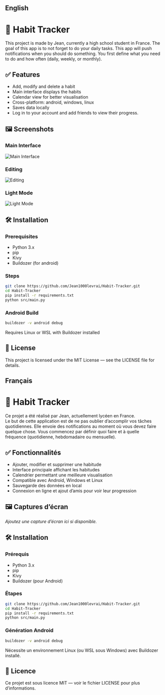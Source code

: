 ## English
# 📱 Habit Tracker

This project is made by Jean, currently a high school student in France.
The goal of this app is to not forget to do your daily tasks. This app will push notifications when you should do something. You first define what you need to do and how often (daily, weekly, or monthly).

## ✅ Features

 - Add, modify and delete a habit
 - Main interface displays the habits
 - Calendar view for better visualisation
 - Cross-platform: android, windows, linux
 - Saves data locally
 - Log in to your account and add friends to view their progress.

## 🖼️ Screenshots

### Main Interface

![Main Interface](assets/screenshots/screenshot3.png)

### Editing

![Editing](assets/screenshots/screenshot4.png)

### Light Mode

![Light Mode](assets/screenshots/screenshot5.png)

## 🛠️ Installation

### Prerequisites

 - Python 3.x
 - pip
 - Kivy
 - Buildozer (for android)

### Steps

```bash
git clone https://github.com/Jean1000levrai/Habit-Tracker.git
cd Habit-Tracker
pip install -r requirements.txt
python src/main.py
```
### Android Build

```bash
buildozer -v android debug
```
Requires Linux or WSL with Buildozer installed

## 📄 License

This project is licensed under the MIT License — see the LICENSE file for details.

## Français
# 📱 Habit Tracker

Ce projet a été réalisé par Jean, actuellement lycéen en France.  
Le but de cette application est de ne pas oublier d’accomplir vos tâches quotidiennes. Elle envoie des notifications au moment où vous devez faire quelque chose. Vous commencez par définir quoi faire et à quelle fréquence (quotidienne, hebdomadaire ou mensuelle).

## ✅ Fonctionnalités

 - Ajouter, modifier et supprimer une habitude
 - Interface principale affichant les habitudes
 - Calendrier permettant une meilleure visualisation
 - Compatible avec Android, Windows et Linux
 - Sauvegarde des données en local
 - Connexion en ligne et ajout d’amis pour voir leur progression

## 🖼️ Captures d’écran

_Ajoutez une capture d’écran ici si disponible._

## 🛠️ Installation

### Prérequis

 - Python 3.x
 - pip
 - Kivy
 - Buildozer (pour Android)

### Étapes

```bash
git clone https://github.com/Jean1000levrai/Habit-Tracker.git
cd Habit-Tracker
pip install -r requirements.txt
python src/main.py
```

### Génération Android

```bash
buildozer -v android debug
```
Nécessite un environnement Linux (ou WSL sous Windows) avec Buildozer installé.

## 📄 Licence

Ce projet est sous licence MIT — voir le fichier LICENSE pour plus d’informations.
